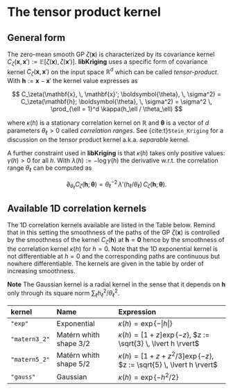 # The tensor product kernel

## General form

The zero-mean smooth GP $\zeta(\mathbf{x})$ is characterized by its
covariance kernel $C_\zeta(\mathbf{x}, \mathbf{x}') :=
\mathbb{E}[\zeta(\mathbf{x}),\, \zeta(\mathbf{x}')]$.  **libKriging**
uses a specific form of covariance kernel
$C_\zeta(\mathbf{x},\,\mathbf{x}')$ on the input space $\mathbb{R}^d$ which
can be called *tensor-product*. With $\mathbf{h} := \mathbf{x} -
\mathbf{x}'$ the kernel value expresses as

$$
  C_\zeta(\mathbf{x}, \, \mathbf{x}'; \boldsymbol{\theta}, \, \sigma^2) =
  C_\zeta(\mathbf{h}; \boldsymbol{\theta}, \, \sigma^2) =
  \sigma^2 \, \prod_{\ell = 1}^d \kappa(h_\ell / \theta_\ell)  
$$

where $\kappa(h)$ is a stationary correlation kernel on $\mathbb{R}$
and $\boldsymbol{\theta}$ is a vector of $d$ parameters $\theta_\ell>
0$ called *correlation ranges*. See {cite:t}`Stein_Kriging` for a
discussion on the tensor product kernel a.k.a. *separable* kernel.

A further constraint used in **libKriging** is that $\kappa(h)$ takes only
positive values: $\gamma(h) >0$ for all $h$.  With
$\lambda(h) := - \log \gamma(h)$ the derivative w.r.t. the correlation
range $\theta_\ell$ can be computed as

$$ 
  \partial_{\theta_\ell} C_\zeta(\mathbf{h};\,\boldsymbol{\theta}) = 
  \theta_\ell^{-2} \, \lambda'(h_{\ell} / \theta_\ell) \,
  C_\zeta(\mathbf{h};\,\boldsymbol{\theta}).
$$ 


## Available 1D correlation kernels

The 1D correlation kernels available are listed in the Table below.
Remind that in this setting the smoothness of the paths of the GP
$\zeta(\mathbf{x})$ is controlled by the smoothness of the kernel
$C_\zeta(\mathbf{h})$ at $\mathbf{h} = \mathbf{0}$ hence by the smoothness
of the correlation kernel $\kappa(h)$ for $h=0$.  Note that the 1D
exponential kernel is not differentiable at $h = 0$ and the
corresponding paths are continuous but nowhere differentiable. The
kernels are given in the table by order of increasing smoothness.

**Note** The Gaussian kernel is a radial kernel in the sense that it
depends on $\mathbf{h}$ only through its square norm $\sum_\ell
h_\ell^2 / \theta_\ell^2$.

| kernel  | Name  | Expression  |
|:--|:--|:--|
| `"exp"` |  Exponential |  $\kappa(h) = \exp\{-\lvert h \rvert \}$  |
| `"matern3_2"` | Matérn whith shape $3/2$ | $\kappa(h) = [1 + z] \exp\{-z\}$, $z := \sqrt{3} \, \lvert h \rvert$ |
| `"matern5_2"` | Matérn whith shape $5/2$  | $\kappa(h) = [1 + z + z^2/3] \exp\{-z\}$, $z := \sqrt{5} \, \lvert h \rvert$  |
| `"gauss"` | Gaussian  | $\kappa(h) = \exp\{-h^2/2\}$ |

